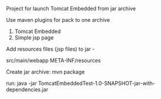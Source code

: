 Project for launch Tomcat Embedded from jar archive

Use maven plugins for pack to one archive 
1) Tomcat Embedded
2) Simple jsp page

Add resources files (jsp files) to jar -

<resources>
    <resource>
        <directory>src/main/webapp</directory>
            <targetPath>META-INF/resources</targetPath>
    </resource>
</resources>


Create jar archive:
mvn package

run:
java -jar TomcatEmbeddedTest-1.0-SNAPSHOT-jar-with-dependencies.jar